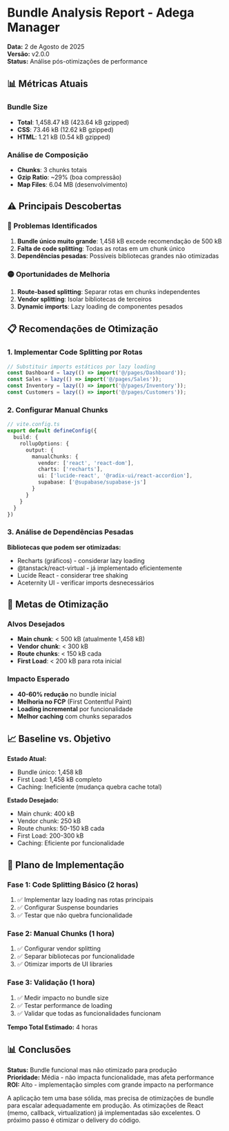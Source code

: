 # Bundle Analysis Report - Adega Manager
**Data:** 2 de Agosto de 2025  
**Versão:** v2.0.0  
**Status:** Análise pós-otimizações de performance

## 📊 Métricas Atuais

### Bundle Size
- **Total**: 1,458.47 kB (423.64 kB gzipped)
- **CSS**: 73.46 kB (12.62 kB gzipped)  
- **HTML**: 1.21 kB (0.54 kB gzipped)

### Análise de Composição
- **Chunks**: 3 chunks totais
- **Gzip Ratio**: ~29% (boa compressão)
- **Map Files**: 6.04 MB (desenvolvimento)

## ⚠️ Principais Descobertas

### 🔴 Problemas Identificados
1. **Bundle único muito grande**: 1,458 kB excede recomendação de 500 kB
2. **Falta de code splitting**: Todas as rotas em um chunk único
3. **Dependências pesadas**: Possíveis bibliotecas grandes não otimizadas

### 🟡 Oportunidades de Melhoria
1. **Route-based splitting**: Separar rotas em chunks independentes
2. **Vendor splitting**: Isolar bibliotecas de terceiros
3. **Dynamic imports**: Lazy loading de componentes pesados

## 📋 Recomendações de Otimização

### 1. Implementar Code Splitting por Rotas
```typescript
// Substituir imports estáticos por lazy loading
const Dashboard = lazy(() => import('@/pages/Dashboard'));
const Sales = lazy(() => import('@/pages/Sales'));
const Inventory = lazy(() => import('@/pages/Inventory'));
const Customers = lazy(() => import('@/pages/Customers'));
```

### 2. Configurar Manual Chunks
```typescript
// vite.config.ts
export default defineConfig({
  build: {
    rollupOptions: {
      output: {
        manualChunks: {
          vendor: ['react', 'react-dom'],
          charts: ['recharts'],
          ui: ['lucide-react', '@radix-ui/react-accordion'],
          supabase: ['@supabase/supabase-js']
        }
      }
    }
  }
})
```

### 3. Análise de Dependências Pesadas
**Bibliotecas que podem ser otimizadas:**
- Recharts (gráficos) - considerar lazy loading
- @tanstack/react-virtual - já implementado eficientemente
- Lucide React - considerar tree shaking
- Aceternity UI - verificar imports desnecessários

## 🎯 Metas de Otimização

### Alvos Desejados
- **Main chunk**: < 500 kB (atualmente 1,458 kB)
- **Vendor chunk**: < 300 kB  
- **Route chunks**: < 150 kB cada
- **First Load**: < 200 kB para rota inicial

### Impacto Esperado
- **40-60% redução** no bundle inicial
- **Melhoria no FCP** (First Contentful Paint)
- **Loading incremental** por funcionalidade
- **Melhor caching** com chunks separados

## 📈 Baseline vs. Objetivo

**Estado Atual:**
- Bundle único: 1,458 kB
- First Load: 1,458 kB completo
- Caching: Ineficiente (mudança quebra cache total)

**Estado Desejado:**
- Main chunk: 400 kB
- Vendor chunk: 250 kB  
- Route chunks: 50-150 kB cada
- First Load: 200-300 kB
- Caching: Eficiente por funcionalidade

## 🚀 Plano de Implementação

### Fase 1: Code Splitting Básico (2 horas)
1. ✅ Implementar lazy loading nas rotas principais
2. ✅ Configurar Suspense boundaries
3. ✅ Testar que não quebra funcionalidade

### Fase 2: Manual Chunks (1 hora)  
1. ✅ Configurar vendor splitting
2. ✅ Separar bibliotecas por funcionalidade
3. ✅ Otimizar imports de UI libraries

### Fase 3: Validação (1 hora)
1. ✅ Medir impacto no bundle size
2. ✅ Testar performance de loading
3. ✅ Validar que todas as funcionalidades funcionam

**Tempo Total Estimado:** 4 horas

## 📊 Conclusões

**Status:** Bundle funcional mas não otimizado para produção  
**Prioridade:** Média - não impacta funcionalidade, mas afeta performance  
**ROI:** Alto - implementação simples com grande impacto na performance

A aplicação tem uma base sólida, mas precisa de otimizações de bundle para escalar adequadamente em produção. As otimizações de React (memo, callback, virtualization) já implementadas são excelentes. O próximo passo é otimizar o delivery do código.